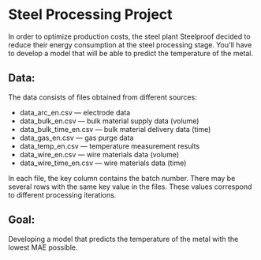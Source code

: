 
# Steel Processing Project

In order to optimize production costs, the steel plant Steelproof decided to reduce their energy consumption at the steel processing stage. You'll have to develop a model that will be able to predict the temperature of the metal.


## Data:

The data consists of files obtained from different sources:

- data_arc_en.csv — electrode data
- data_bulk_en.csv — bulk material supply data (volume)
- data_bulk_time_en.csv — bulk material delivery data (time)
- data_gas_en.csv — gas purge data
- data_temp_en.csv — temperature measurement results
- data_wire_en.csv — wire materials data (volume)
- data_wire_time_en.csv — wire materials data (time) 

In each file, the key column contains the batch number. There may be several rows with the same key value in the files. These values correspond to different processing iterations.

## Goal:

Developing a model that predicts the temperature of the metal with the lowest MAE possible.



